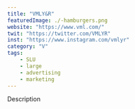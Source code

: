 ```yaml
---
title: "VMLY&R"
featuredImage: ./-hamburgers.png
website: "https://www.vml.com/"
twit: "https://twitter.com/VMLYR"
inst: "https://www.instagram.com/vmlyr"
category: "V"
tags:
    - SLU
    - large
    - advertising
    - marketing
---
```


Description
